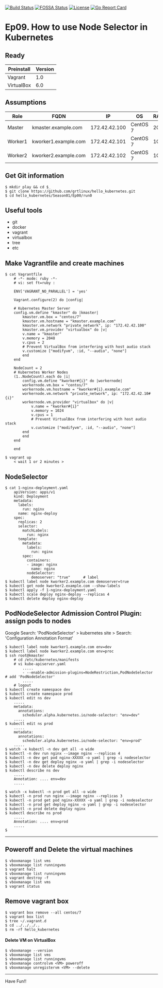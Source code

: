 [![Build Status](https://travis-ci.org/nginxinc/kubernetes-ingress.svg?branch=master)](https://travis-ci.org/nginxinc/kubernetes-ingress)  [![FOSSA Status](https://app.fossa.io/api/projects/custom%2B1062%2Fgithub.com%2Fnginxinc%2Fkubernetes-ingress.svg?type=shield)](https://app.fossa.io/projects/custom%2B1062%2Fgithub.com%2Fnginxinc%2Fkubernetes-ingress?ref=badge_shield)  [![License](https://img.shields.io/badge/License-Apache%202.0-blue.svg)](https://opensource.org/licenses/Apache-2.0)  [![Go Report Card](https://goreportcard.com/badge/github.com/nginxinc/kubernetes-ingress)](https://goreportcard.com/report/github.com/nginxinc/kubernetes-ingress)

# Ep09. How to use Node Selector in Kubernetes

## Ready
|Preinstall|Version|
|----|----|
|Vagrant|1.0|
|VirtualBox|6.0|

## Assumptions
|Role|FQDN|IP|OS|RAM|CPU|
|----|----|----|----|----|----|
|Master|kmaster.example.com|172.42.42.100|CentOS 7|2G|2|
|Worker1|kworker1.example.com|172.42.42.101|CentOS 7|1G|1|
|Worker2|kworker2.example.com|172.42.42.102|CentOS 7|1G|1|

## Get Git information
```
$ mkdir play && cd $_
$ git clone https://github.com/grtlinux/hello_kubernetes.git
$ cd hello_kubernetes/Season01/Ep00/run0
```

## Useful tools
- git
- docker
- vagrant
- virtualbox
- tree
- etc

## Make Vagrantfile and create machines
```
$ cat Vagrantfile
    # -*- mode: ruby -*-
    # vi: set ft=ruby :

    ENV['VAGRANT_NO_PARALLEL'] = 'yes'

    Vagrant.configure(2) do |config|

    # Kubernetes Master Server
    config.vm.define "kmaster" do |kmaster|
        kmaster.vm.box = "centos/7"
        kmaster.vm.hostname = "kmaster.example.com"
        kmaster.vm.network "private_network", ip: "172.42.42.100"
        kmaster.vm.provider "virtualbox" do |v|
        v.name = "kmaster"
        v.memory = 2048
        v.cpus = 2
        # Prevent VirtualBox from interfering with host audio stack
        v.customize ["modifyvm", :id, "--audio", "none"]
        end
    end

    NodeCount = 2
    # Kubernetes Worker Nodes
    (1..NodeCount).each do |i|
        config.vm.define "kworker#{i}" do |workernode|
        workernode.vm.box = "centos/7"
        workernode.vm.hostname = "kworker#{i}.example.com"
        workernode.vm.network "private_network", ip: "172.42.42.10#{i}"
        workernode.vm.provider "virtualbox" do |v|
            v.name = "kworker#{i}"
            v.memory = 1024
            v.cpus = 1
            # Prevent VirtualBox from interfering with host audio stack
            v.customize ["modifyvm", :id, "--audio", "none"]
        end
        end
    end

    end
```
```
$ vagrant up
    < wait 1 or 2 minutes >
```

## NodeSelector
```
$ cat 1-nginx-deployment.yaml
    apiVersion: apps/v1
    kind: Deployment
    metadata:
      labels:
        run: nginx
      name: nginx-deploy
    spec:
      replicas: 2
      selector:
        matchLabels:
          run: nginx
      template:
        metadata:
          labels:
            run: nginx
        spec:
          containers:
          - image: nginx
            name: nginx
          nodeSelector:
            demoserver: "true"      # label
$ kubectl label node kworker2.example.com demoserver=true
$ kubectl get node kworker2.example.com --show-labels
$ kubectl apply -f 1-nginx-deployment.yaml
$ kubectl scale deploy nginx-deploy --replicas 4
$ kubectl delete deploy nginx-deploy
```

## PodNodeSelector Admission Control Plugin: assign pods to nodes
Google Search: 'PodNodeSelector' > kubernetes site > Search: 'Configuration Annotation Format'
```
$ kubectl label node kworker1.example.com env=dev
$ kubectl label node kworker2.example.com env=proc
$ ssh root@kmaster
    # cd /etc/kubernetes/manifests
    # vi kube-apiserver.yaml
        .....
        - --enable-admission-plugins=NodeRestriction,PodNodeSelector     # add 'PodNodeSelector'
        .....
    # logout
$ kubectl create namespace dev
$ kubectl create namespace prod
$ kubectl edit ns dev
    .....
    metadata:
      annotations:
        scheduler.alpha.kubernetes.io/node-selector: "env=dev"
    .....
$ kubectl edit ns prod
    .....
    metadata:
      annotations:
        scheduler.alpha.kubernetes.io/node-selector: "env=prod"
    .....
$ watch -x kubectl -n dev get all -o wide
$ kubectl -n dev run nginx --image nginx --replicas 4
$ kubectl -n dev get pod nginx-XXXXX -o yaml | grep -i nodeselector
$ kubectl -n dev get deploy nginx -o yaml | grep -i nodeselector
$ kubectl -n dev delete deploy nginx
$ kubectl describe ns dev
    .....
    Annotation: .... env=dev
    .....

$ watch -x kubectl -n prod get all -o wide
$ kubectl -n prod run nginx --image nginx --replicas 3
$ kubectl -n prod get pod nginx-XXXXX -o yaml | grep -i nodeselector
$ kubectl -n prod get deploy nginx -o yaml | grep -i nodeselector
$ kubectl -n prod delete deploy nginx
$ kubectl describe ns prod
    .....
    Annotation: .... env=prod
    .....
$
```











---
## Poweroff and Delete the virtual machines
```
$ vboxmanage list vms
$ vboxmanage list runningvms
$ vagrant halt
$ vboxmanage list runningvms
$ vagrant destroy -f
$ vboxmanage list vms
$ vagrant status
```

## Remove vagrant box
```
$ vagrant box remove --all centos/7
$ vagrant box list
$ tree ~/.vagrant.d
$ cd ../../../..
$ rm -rf hello_kubernetes
```

#### Delete VM on VirtualBox
```
$ vboxmanage --version
$ vboxmanage list vms
$ vboxmanage list runningvms
$ vboxmanage controlvm <VM> poweroff
$ vboxmanage unregistervm <VM> --delete
```

---

Have Fun!!

